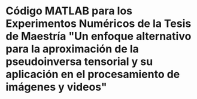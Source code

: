 # Código MATLAB para los Experimentos Numéricos de la Tesis de Maestría "Un enfoque alternativo para la aproximación de la pseudoinversa tensorial y su aplicación en el procesamiento de imágenes y videos" 
